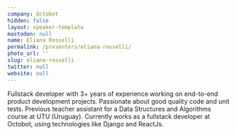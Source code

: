 ```yaml
---
company: Octobot
hidden: false
layout: speaker-template
mastodon: null
name: Eliana Rosselli
permalink: /presenters/eliana-rosselli/
photo_url: ''
slug: eliana-rosselli
twitter: null
website: null
---
```


Fullstack developer with 3+ years of experience working on end-to-end product development projects. Passionate about good quality code and unit tests. Previous teacher assistant for a Data Structures and Algorithms course at UTU (Uruguay). Currently works as a fullstack developer at Octobot, using technologies like Django and ReactJs.
